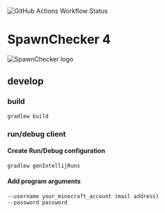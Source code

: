 ![GitHub Actions Workflow Status](https://img.shields.io/github/actions/workflow/status/peco2282/SpawnChecker/ci.yml)

SpawnChecker 4
==================
![SpawnChecker logo](src/main/resources/spawnchecker_logo.png)

## develop

### build
```
gradlew build
```

### run/debug client

#### Create Run/Debug configuration
```
gradlew genIntellijRuns
```
#### Add program arguments
```
--username your_minecraft_account (mail address)
--password password
```
